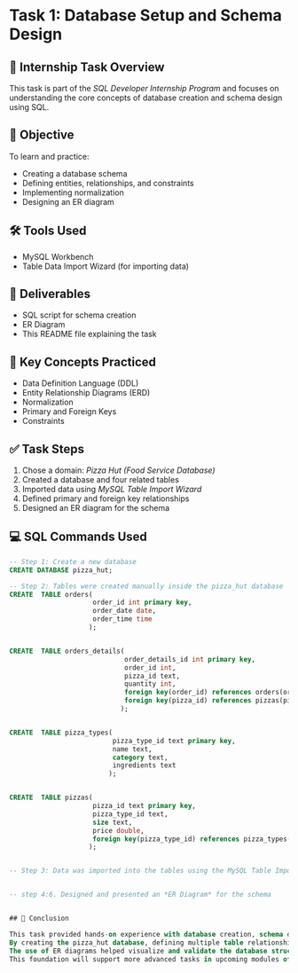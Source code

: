 # Task 1: Database Setup and Schema Design

## 📘 Internship Task Overview

This task is part of the *SQL Developer Internship Program* and focuses on understanding the core concepts of database creation and schema design using SQL.

## 🎯 Objective

To learn and practice:
- Creating a database schema
- Defining entities, relationships, and constraints
- Implementing normalization
- Designing an ER diagram

## 🛠️ Tools Used

- MySQL Workbench  
- Table Data Import Wizard (for importing data)

## 📁 Deliverables

- SQL script for schema creation  
- ER Diagram  
- This README file explaining the task

## 🧱 Key Concepts Practiced

- Data Definition Language (DDL)  
- Entity Relationship Diagrams (ERD)  
- Normalization  
- Primary and Foreign Keys  
- Constraints

## ✅ Task Steps

1. Chose a domain: *Pizza Hut (Food Service Database)*
2. Created a database and four related tables
3. Imported data using *MySQL Table Import Wizard*
4. Defined primary and foreign key relationships
5. Designed an ER diagram for the schema

## 💻 SQL Commands Used

```sql
-- Step 1: Create a new database
CREATE DATABASE pizza_hut;

-- Step 2: Tables were created manually inside the pizza_hut database
CREATE  TABLE orders(
                     order_id int primary key,
                     order_date date,
                     order_time time
                    );


CREATE  TABLE orders_details(
                             order_details_id int primary key,
                             order_id int,
                             pizza_id text,
                             quantity int,
                             foreign key(order_id) references orders(order_id),
                             foreign key(pizza_id) references pizzas(pizza_id)
                            );


CREATE  TABLE pizza_types(
                          pizza_type_id text primary key,
                          name text,
                          category text,
                          ingredients text
                         );


CREATE  TABLE pizzas(
                     pizza_id text primary key,
                     pizza_type_id text,
                     size text,
                     price double,
                     foreign key(pizza_type_id) references pizza_types(pizza_type_id)
                    );


-- Step 3: Data was imported into the tables using the MySQL Table Import Wizard


-- step 4:6. Designed and presented an *ER Diagram* for the schema


## 📌 Conclusion

This task provided hands-on experience with database creation, schema design, and relationship modeling using SQL.
By creating the pizza_hut database, defining multiple table relationships, and using foreign keys effectively, I strengthened my understanding of core SQL concepts.
The use of ER diagrams helped visualize and validate the database structure.
This foundation will support more advanced tasks in upcoming modules of the internship.

